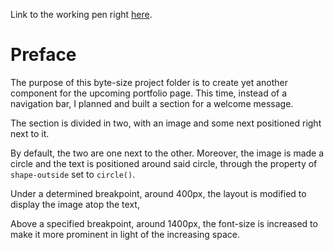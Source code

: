 Link to the working pen right [here](https://codepen.io/borntofrappe/full/dKPKKP).

# Preface 

The purpose of this byte-size project folder is to create yet another component for the upcoming portfolio page. 
This time, instead of a navigation bar, I planned and built a section for a welcome message.

The section is divided in two, with an image and some next positioned right next to it.

By default, the two are one next to the other. 
Moreover, the image is made a circle and the text is positioned around said circle, through the property of `shape-outside` set to `circle()`.

Under a determined breakpoint, around 400px, the layout is modified to display the image atop the text,

Above a specified breakpoint, around 1400px, the font-size is increased to make it more prominent in light of the increasing space.
